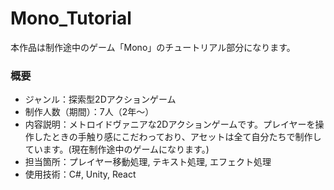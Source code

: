 # Mono_Tutorial
本作品は制作途中のゲーム「Mono」のチュートリアル部分になります。

### 概要
 - ジャンル：探索型2Dアクションゲーム
 - 制作人数（期間）：7人（2年～）
 - 内容説明：メトロイドヴァニアな2Dアクションゲームです。プレイヤーを操作したときの手触り感にこだわっており、アセットは全て自分たちで制作しています。(現在制作途中のゲームになります。)
 - 担当箇所：プレイヤー移動処理, テキスト処理, エフェクト処理
 - 使用技術：C#, Unity, React
